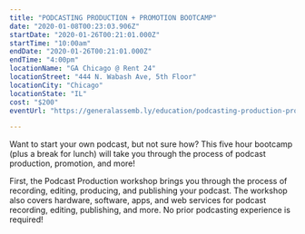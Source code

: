 ```yaml
---
title: "PODCASTING PRODUCTION + PROMOTION BOOTCAMP"
date: "2020-01-08T00:23:03.906Z"
startDate: "2020-01-26T00:21:01.000Z"
startTime: "10:00am"
endDate: "2020-01-26T00:21:01.000Z"
endTime: "4:00pm"
locationName: "GA Chicago @ Rent 24"
locationStreet: "444 N. Wabash Ave, 5th Floor"
locationCity: "Chicago"
locationState: "IL"
cost: "$200"
eventUrl: "https://generalassemb.ly/education/podcasting-production-promotion-bootcamp/chicago/94972"

---
```


Want to start your own podcast, but not sure how? This five hour bootcamp (plus a break for lunch) will take you through the process of podcast production, promotion, and more!

First, the Podcast Production workshop brings you through the process of recording, editing, producing, and publishing your podcast. The workshop also covers hardware, software, apps, and web services for podcast recording, editing, publishing, and more. No prior podcasting experience is required!

